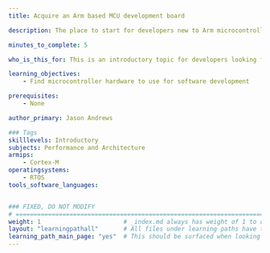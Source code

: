 ```yaml
---
title: Acquire an Arm based MCU development board

description: The place to start for developers new to Arm microcontrollers

minutes_to_complete: 5

who_is_this_for: This is an introductory topic for developers looking for microcontroller hardware.

learning_objectives:
    - Find microcontroller hardware to use for software development

prerequisites:
    - None

author_primary: Jason Andrews

### Tags
skilllevels: Introductory
subjects: Performance and Architecture
armips:
    - Cortex-M
operatingsystems:
    - RTOS
tools_software_languages:


### FIXED, DO NOT MODIFY
# ================================================================================
weight: 1                       # _index.md always has weight of 1 to order correctly
layout: "learningpathall"       # All files under learning paths have this same wrapper
learning_path_main_page: "yes"  # This should be surfaced when looking for related content. Only set for _index.md of learning path content.
---
```

